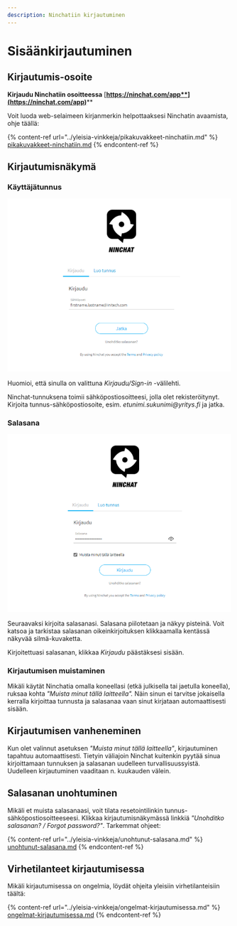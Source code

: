 ```yaml
---
description: Ninchatiin kirjautuminen
---
```


# Sisäänkirjautuminen

## Kirjautumis-osoite

**Kirjaudu Ninchatiin osoitteessa** [**https://ninchat.com/app**](https://ninchat.com/app)****

Voit luoda web-selaimeen kirjanmerkin helpottaaksesi Ninchatin avaamista, ohje täällä:

{% content-ref url="../yleisia-vinkkeja/pikakuvakkeet-ninchatiin.md" %}
[pikakuvakkeet-ninchatiin.md](../yleisia-vinkkeja/pikakuvakkeet-ninchatiin.md)
{% endcontent-ref %}

## Kirjautumisnäkymä <a href="#kirjautumisnakyma" id="kirjautumisnakyma"></a>

### Käyttäjätunnus <a href="#kayttajatunnus" id="kayttajatunnus"></a>

![](../.gitbook/assets/sign-in-01.png)

Huomioi, että sinulla on valittuna _Kirjaudu/Sign-in_ -välilehti.

Ninchat-tunnuksena toimii sähköpostiosoitteesi, jolla olet rekisteröitynyt. Kirjoita tunnus-sähköpostiosoite, esim. _etunimi.sukunimi@yritys.fi_ ja jatka.

### Salasana

![](../.gitbook/assets/sign-in-02.png)

Seuraavaksi kirjoita salasanasi. Salasana piilotetaan ja näkyy pisteinä. Voit katsoa ja tarkistaa salasanan oikeinkirjoituksen klikkaamalla kentässä näkyvää silmä-kuvaketta.

Kirjoitettuasi salasanan, klikkaa _Kirjaudu_ päästäksesi sisään.

### Kirjautumisen muistaminen

Mikäli käytät Ninchatia omalla koneellasi (etkä julkisella tai jaetulla koneella), ruksaa kohta _"Muista minut tällä laitteella"._ Näin sinun ei tarvitse jokaisella kerralla kirjoittaa tunnusta ja salasanaa vaan sinut kirjataan automaattisesti sisään.

## Kirjautumisen vanheneminen

Kun olet valinnut asetuksen _"Muista minut tällä laitteella"_, kirjautuminen tapahtuu automaattisesti. Tietyin väliajoin Ninchat kuitenkin pyytää sinua kirjoittamaan tunnuksen ja salasanan uudelleen turvallisuussyistä. Uudelleen kirjautuminen vaaditaan n. kuukauden välein.

## Salasanan unohtuminen

Mikäli et muista salasanaasi, voit tilata resetointilinkin tunnus-sähköpostiosoitteeseesi. Klikkaa kirjautumisnäkymässä linkkiä _"Unohditko salasanan? / Forgot password?"_. Tarkemmat ohjeet:

{% content-ref url="../yleisia-vinkkeja/unohtunut-salasana.md" %}
[unohtunut-salasana.md](../yleisia-vinkkeja/unohtunut-salasana.md)
{% endcontent-ref %}

## Virhetilanteet kirjautumisessa

Mikäli kirjautumisessa on ongelmia, löydät ohjeita yleisiin virhetilanteisiin täältä:

{% content-ref url="../yleisia-vinkkeja/ongelmat-kirjautumisessa.md" %}
[ongelmat-kirjautumisessa.md](../yleisia-vinkkeja/ongelmat-kirjautumisessa.md)
{% endcontent-ref %}
